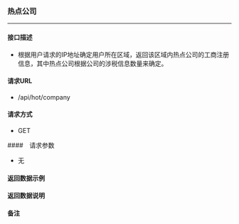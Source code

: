 ### 热点公司

----

#### 接口描述
- 根据用户请求的IP地址确定用户所在区域，返回该区域内热点公司的工商注册信息，其中热点公司根据公司的涉税信息数量来确定。

#### 请求URL
- /api/hot/company

#### 请求方式
- GET

####　请求参数
- 无

#### 返回数据示例



#### 返回数据说明


#### 备注